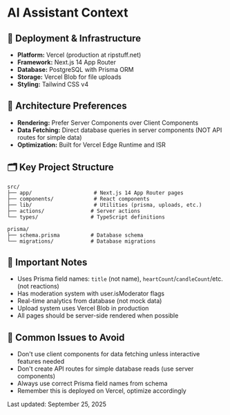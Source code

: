 # AI Assistant Context

## 🚀 Deployment & Infrastructure
- **Platform:** Vercel (production at ripstuff.net)
- **Framework:** Next.js 14 App Router
- **Database:** PostgreSQL with Prisma ORM
- **Storage:** Vercel Blob for file uploads
- **Styling:** Tailwind CSS v4

## 🔧 Architecture Preferences
- **Rendering:** Prefer Server Components over Client Components
- **Data Fetching:** Direct database queries in server components (NOT API routes for simple data)
- **Optimization:** Built for Vercel Edge Runtime and ISR

## 🗂️ Key Project Structure
```
src/
├── app/                    # Next.js 14 App Router pages
├── components/             # React components
├── lib/                    # Utilities (prisma, uploads, etc.)
├── actions/               # Server actions
└── types/                 # TypeScript definitions

prisma/
├── schema.prisma          # Database schema
└── migrations/            # Database migrations
```

## 🔑 Important Notes
- Uses Prisma field names: `title` (not name), `heartCount`/`candleCount`/etc. (not reactions)
- Has moderation system with user.isModerator flags
- Real-time analytics from database (not mock data)
- Upload system uses Vercel Blob in production
- All pages should be server-side rendered when possible

## 🚨 Common Issues to Avoid
- Don't use client components for data fetching unless interactive features needed
- Don't create API routes for simple database reads (use server components)
- Always use correct Prisma field names from schema
- Remember this is deployed on Vercel, optimize accordingly

Last updated: September 25, 2025
